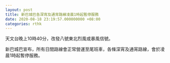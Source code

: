 ```yaml
---
layout: post
title: 新巴城巴各深宵及通宵路線凌晨1時起暫停服務
date: 2020-08-18 23:19:57.000000000 +08:00
categories: rthk
---
```


天文台晚上10時40分，改發八號東北烈風或暴風信號。

新巴城巴宣布，所有日間路線會正常營運至尾班車，各條深宵及通宵路線，會於凌晨1時起暫停服務。

